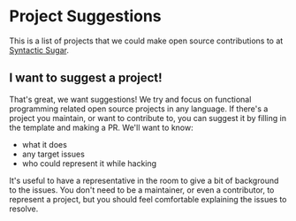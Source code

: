 # Project Suggestions
This is a list of projects that we could make open source contributions to at [Syntactic Sugar](https://twitter.com/syntaxSugarLdn).

## I want to suggest a project!
That's great, we want suggestions!  We try and focus on functional programming related open source projects in any language.  If there's a project you maintain, or want to contribute to, you can suggest it by filling in the template and making a PR.  We'll want to know:
 - what it does
 - any target issues
 - who could represent it while hacking
 
It's useful to have a representative in the room to give a bit of background to the issues.  You don't need to be a maintainer, or even a contributor, to represent a project, but you should feel comfortable explaining the issues to resolve.
